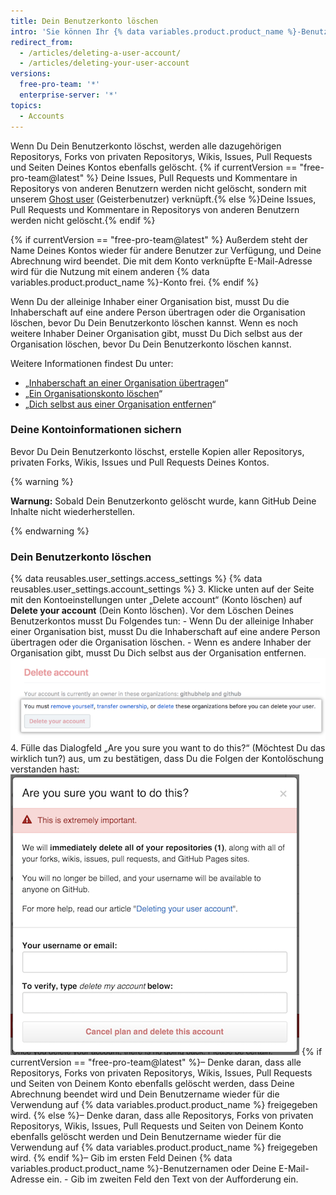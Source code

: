 ```yaml
---
title: Dein Benutzerkonto löschen
intro: 'Sie können Ihr {% data variables.product.product_name %}-Benutzerkonto jederzeit löschen.'
redirect_from:
  - /articles/deleting-a-user-account/
  - /articles/deleting-your-user-account
versions:
  free-pro-team: '*'
  enterprise-server: '*'
topics:
  - Accounts
---
```


Wenn Du Dein Benutzerkonto löschst, werden alle dazugehörigen Repositorys, Forks von privaten Repositorys, Wikis, Issues, Pull Requests und Seiten Deines Kontos ebenfalls gelöscht. {% if currentVersion == "free-pro-team@latest" %} Deine Issues, Pull Requests und Kommentare in Repositorys von anderen Benutzern werden nicht gelöscht, sondern mit unserem [Ghost user](https://github.com/ghost) (Geisterbenutzer) verknüpft.{% else %}Deine Issues, Pull Requests und Kommentare in Repositorys von anderen Benutzern werden nicht gelöscht.{% endif %}

{% if currentVersion == "free-pro-team@latest" %} Außerdem steht der Name Deines Kontos wieder für andere Benutzer zur Verfügung, und Deine Abrechnung wird beendet. Die mit dem Konto verknüpfte E-Mail-Adresse wird für die Nutzung mit einem anderen {% data variables.product.product_name %}-Konto frei. {% endif %}

Wenn Du der alleinige Inhaber einer Organisation bist, musst Du die Inhaberschaft auf eine andere Person übertragen oder die Organisation löschen, bevor Du Dein Benutzerkonto löschen kannst. Wenn es noch weitere Inhaber Deiner Organisation gibt, musst Du Dich selbst aus der Organisation löschen, bevor Du Dein Benutzerkonto löschen kannst.

Weitere Informationen findest Du unter:
- „[Inhaberschaft an einer Organisation übertragen](/articles/transferring-organization-ownership)“
- „[Ein Organisationskonto löschen](/articles/deleting-an-organization-account)“
- „[Dich selbst aus einer Organisation entfernen](/articles/removing-yourself-from-an-organization/)“

### Deine Kontoinformationen sichern

Bevor Du Dein Benutzerkonto löschst, erstelle Kopien aller Repositorys, privaten Forks, Wikis, Issues und Pull Requests Deines Kontos.

{% warning %}

**Warnung:** Sobald Dein Benutzerkonto gelöscht wurde, kann GitHub Deine Inhalte nicht wiederherstellen.

{% endwarning %}

### Dein Benutzerkonto löschen

{% data reusables.user_settings.access_settings %}
{% data reusables.user_settings.account_settings %}
3. Klicke unten auf der Seite mit den Kontoeinstellungen unter „Delete account“ (Konto löschen) auf **Delete your account** (Dein Konto löschen). Vor dem Löschen Deines Benutzerkontos musst Du Folgendes tun:
    - Wenn Du der alleinige Inhaber einer Organisation bist, musst Du die Inhaberschaft auf eine andere Person übertragen oder die Organisation löschen.
    - Wenn es andere Inhaber der Organisation gibt, musst Du Dich selbst aus der Organisation entfernen. ![Schaltfläche zum Löschen des Kontos](/assets/images/help/settings/settings-account-delete.png)
4. Fülle das Dialogfeld „Are you sure you want to do this?“ (Möchtest Du das wirklich tun?) aus, um zu bestätigen, dass Du die Folgen der Kontolöschung verstanden hast: ![Dialogfeld zum Bestätigen der Kontolöschung](/assets/images/help/settings/settings-account-deleteconfirm.png)
  {% if currentVersion == "free-pro-team@latest" %}– Denke daran, dass alle Repositorys, Forks von privaten Repositorys, Wikis, Issues, Pull Requests und Seiten von Deinem Konto ebenfalls gelöscht werden, dass Deine Abrechnung beendet wird und Dein Benutzername wieder für die Verwendung auf {% data variables.product.product_name %} freigegeben wird.
  {% else %}– Denke daran, dass alle Repositorys, Forks von privaten Repositorys, Wikis, Issues, Pull Requests und Seiten von Deinem Konto ebenfalls gelöscht werden und Dein Benutzername wieder für die Verwendung auf {% data variables.product.product_name %} freigegeben wird.
  {% endif %}– Gib im ersten Feld Deinen {% data variables.product.product_name %}-Benutzernamen oder Deine E-Mail-Adresse ein.
    - Gib im zweiten Feld den Text von der Aufforderung ein.
